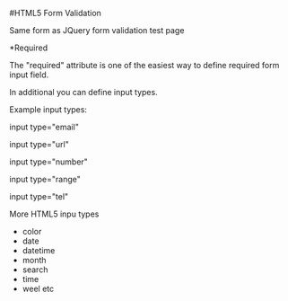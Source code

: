 #HTML5 Form Validation

Same form as JQuery form validation test page

*Required

The "required" attribute is one of the easiest way to define required form input field.

In additional you can define input types.

Example input types: 

input type="email"

input type="url"

input type="number"

input type="range"

input type="tel"

More HTML5 inpu types
- color
- date
- datetime
- month
- search
- time
- weel 
etc
